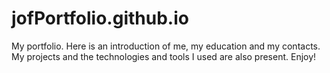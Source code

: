 # jofPortfolio.github.io
My portfolio. Here is an introduction of me, my education and my contacts. My projects and the technologies and tools I used are also present. Enjoy!
